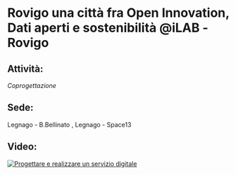 # Rovigo una città fra Open Innovation, Dati aperti e sostenibilità @iLAB -Rovigo

## Attività:
*Coprogettazione*

## Sede:
Legnago - B.Bellinato , Legnago - Space13

## Video:
[![Progettare e realizzare un servizio digitale](https://img.youtube.com/vi/eJ3fE1n6ukA/0.jpg)](https://www.youtube.com/watch?v=eJ3fE1n6ukA)
